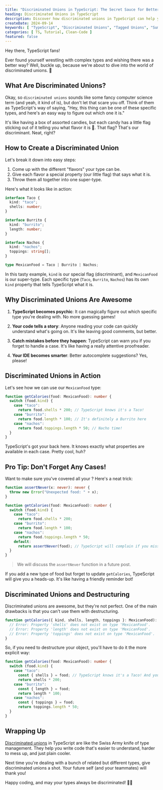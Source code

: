 ```yaml
---
title: "Discriminated Unions in TypeScript: The Secret Sauce for Better Code"
heading: Discriminated Unions in TypeScript
description: Discover how discriminated unions in TypeScript can help you write cleaner, safer, and more expressive code. Learn what they are, how to use them, and why they're awesome!
createDate: 2024-09-14
keywords: [ "TypeScript", "Discriminated Unions", "Tagged Unions", "Sum Types", "Type Safety", "Code Clarity", "Exhaustiveness Checking", "Discriminated Unions and Destructuring", "TypeScript Discriminated Unions" ]
categories: [ TS, Tutorial, Clean-Code ]
featured: false
---
```


Hey there, TypeScript fans!

Ever found yourself wrestling with complex types and wishing there was a better way? Well,
buckle up, because we're about to dive into the world of discriminated unions. 🚀

## What Are Discriminated Unions?

Okay, so `discriminated unions` sounds like some fancy computer science term (and yeah, it kind of is), but don't let
that scare you off. Think of them as TypeScript's way of saying, "Hey, this thing can be one of these specific types,
and here's an easy way to figure out which one it is."

It's like having a box of assorted candies, but each candy has a little flag sticking out of it telling you what flavor
it is 🍭. That flag? That's our discriminant. Neat, right?

## How to Create a Discriminated Union

Let's break it down into easy steps:

1. Come up with the different "flavors" your type can be.
2. Give each flavor a special property (our little flag) that says what it is.
3. Throw them all together into one super-type.

Here's what it looks like in action:

```typescript
interface Taco {
  kind: "taco";
  shells: number;
}

interface Burrito {
  kind: "burrito";
  length: number;
}

interface Nachos {
  kind: "nachos";
  toppings: string[];
}

type MexicanFood = Taco | Burrito | Nachos;
```

In this tasty example, `kind` is our special flag (discriminant), and `MexicanFood` is our super-type. Each specific
type
(`Taco`, `Burrito`, `Nachos`) has its own `kind` property that tells TypeScript what it is.

## Why Discriminated Unions Are Awesome

1. **TypeScript becomes psychic**: It can magically figure out which specific type you're dealing with. No more guessing
   games!

2. **Your code tells a story**: Anyone reading your code can quickly understand what's going on. It's like leaving good
   comments, but better.

3. **Catch mistakes before they happen**: TypeScript can warn you if you forget to handle a case. It's like having a
   really attentive proofreader.

4. **Your IDE becomes smarter**: Better autocomplete suggestions? Yes, please!

## Discriminated Unions in Action

Let's see how we can use our `MexicanFood` type:

```typescript
function getCalories(food: MexicanFood): number {
  switch (food.kind) {
    case "taco":
      return food.shells * 200; // TypeScript knows it's a Taco!
    case "burrito":
      return food.length * 100; // It's definitely a Burrito here
    case "nachos":
      return food.toppings.length * 50; // Nacho time!
  }
}
```

TypeScript's got your back here. It knows exactly what properties are available in each case. Pretty cool, huh?

## Pro Tip: Don't Forget Any Cases!

Want to make sure you've covered all your ? Here's a neat trick:

```typescript
function assertNever(x: never): never {
  throw new Error("Unexpected food: " + x);
}

function getCalories(food: MexicanFood): number {
  switch (food.kind) {
    case "taco":
      return food.shells * 200;
    case "burrito":
      return food.length * 100;
    case "nachos":
      return food.toppings.length * 50;
    default:
      return assertNever(food); // TypeScript will complain if you miss a case
  }
}
```

> We will discuss the `assertNever` function in a future post.

If you add a new type of food but forget to update `getCalories`, TypeScript will give you a heads-up. It's like having
a friendly reminder bot!

## Discriminated Unions and Destructuring
Discriminated unions are awesome, but they're not perfect. One of the main drawbacks is that you can't use them with destructuring.

```typescript
function getCalories({ kind, shells, length, toppings }: MexicanFood): number {
  // Error: Property 'shells' does not exist on type 'MexicanFood'.
  // Error: Property 'length' does not exist on type 'MexicanFood'.
  // Error: Property 'toppings' does not exist on type 'MexicanFood'.
}
```

So, if you need to destructure your object, you'll have to do it the more explicit way:

```typescript
function getCalories(food: MexicanFood): number {
  switch (food.kind) {
    case "taco":
      const { shells } = food; // TypeScript knows it's a Taco! And you can destructure here
      return shells * 200;
    case "burrito":
      const { length } = food;
      return length * 100;
    case "nachos":
      const { toppings } = food;
      return toppings.length * 50;
  }
}
```

## Wrapping Up

[Discriminated unions](https://www.typescriptlang.org/docs/handbook/unions-and-intersections.html#discriminating-unions) in TypeScript are like the Swiss Army knife of type management. They help you write code that's
easier to understand, harder to mess up, and just plain cooler.

Next time you're dealing with a bunch of related but different types, give discriminated unions a shot. Your future
self (and your teammates) will thank you!

Happy coding, and may your types always be discriminated! 🚀✨
